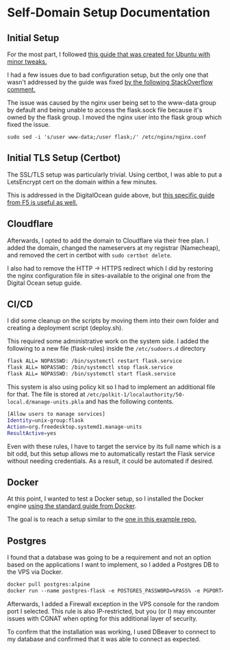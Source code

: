 # Self-Domain Setup Documentation

## Initial Setup
For the most part, I followed [this guide that was created for Ubuntu with minor tweaks.](https://www.digitalocean.com/community/tutorials/how-to-serve-flask-applications-with-gunicorn-and-nginx-on-ubuntu-22-04)

I had a few issues due to bad configuration setup, but the only one that wasn't addressed by the guide was fixed [by the following StackOverflow comment.](https://stackoverflow.com/a/69992384)

The issue was caused by the nginx user being set to the www-data group by default and being unable to access the flask.sock file because it's owned by the flask group. I moved the nginx user into the flask group which fixed the issue.

`sudo sed -i 's/user www-data;/user flask;/' /etc/nginx/nginx.conf`

## Initial TLS Setup (Certbot)
The SSL/TLS setup was particularly trivial. Using certbot, I was able to put a LetsEncrypt cert on the domain within a few minutes.

This is addressed in the DigitalOcean guide above, but [this specific guide from F5 is useful as well.](https://www.f5.com/company/blog/nginx/using-free-ssltls-certificates-from-lets-encrypt-with-nginx)

## Cloudflare
Afterwards, I opted to add the domain to Cloudflare via their free plan. I added the domain, changed the nameservers at my registrar (Namecheap), and removed the cert in certbot with `sudo certbot delete`. 

I also had to remove the HTTP -> HTTPS redirect which I did by restoring the nginx configuration file in sites-available to the original one from the Digital Ocean setup guide.

## CI/CD 
I did some cleanup on the scripts by moving them into their own folder and creating a deployment script (deploy.sh).

This required some administrative work on the system side. I added the following to a new file (flask-rules) inside the `/etc/sudoers.d` directory

```bash
flask ALL= NOPASSWD: /bin/systemctl restart flask.service
flask ALL= NOPASSWD: /bin/systemctl stop flask.service
flask ALL= NOPASSWD: /bin/systemctl start flask.service
```

This system is also using policy kit so I had to implement an additional file for that.
The file is stored at `/etc/polkit-1/localauthority/50-local.d/manage-units.pkla` and has the following contents.

```bash
[Allow users to manage services]
Identity=unix-group:flask
Action=org.freedesktop.systemd1.manage-units
ResultActive=yes
```
Even with these rules, I have to target the service by its full name which is a bit odd, but this setup allows me to automatically restart the Flask service without needing credentials. As a result, it could be automated if desired.

## Docker
At this point, I wanted to test a Docker setup, so I installed the Docker engine [using the standard guide from Docker](https://docs.docker.com/engine/install/debian/). 

The goal is to reach a setup similar to the [one in this example repo.](https://github.com/docker/awesome-compose/tree/master/nginx-wsgi-flask)

## Postgres

I found that a database was going to be a requirement and not an option based on the applications I want to implement, so I added a Postgres DB to the VPS via Docker.

```Dockerfile
docker pull postgres:alpine
docker run --name postgres-flask -e POSTGRES_PASSWORD=%PASS% -e PGPORT=%RANDOM_PORT% -p %RANDOM_PORT%:%RANDOM_PORT% -d postgres:alpine
```

Afterwards, I added a Firewall exception in the VPS console for the random port I selected. This rule is also IP-restricted, but you (or I) may encounter issues with CGNAT when opting for this additional layer of security.

To confirm that the installation was working, I used DBeaver to connect to my database and confirmed that it was able to connect as expected.
